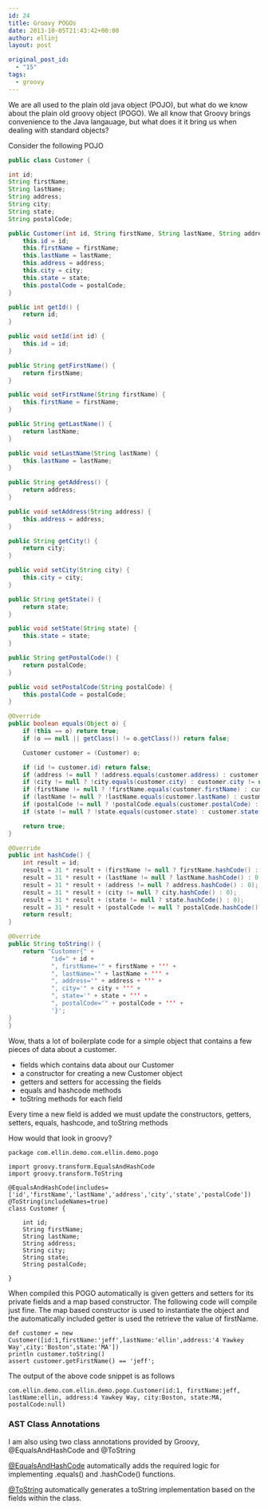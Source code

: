 ```yaml
---
id: 24
title: Groovy POGOs
date: 2013-10-05T21:43:42+00:00
author: ellinj
layout: post

original_post_id:
  - "15"
tags:
  - groovy
---
```


We are all used to the plain old java object (POJO), but what do we know about the plain old groovy object (POGO). We all know that Groovy brings convenience to the Java langauage, but what does it it bring us when dealing with standard objects?

Consider the following POJO

```java 
public class Customer {

int id;
String firstName;
String lastName;
String address;
String city;
String state;
String postalCode;

public Customer(int id, String firstName, String lastName, String address, String city, String state, String postalCode) {
    this.id = id;
    this.firstName = firstName;
    this.lastName = lastName;
    this.address = address;
    this.city = city;
    this.state = state;
    this.postalCode = postalCode;
}

public int getId() {
    return id;
}

public void setId(int id) {
    this.id = id;
}

public String getFirstName() {
    return firstName;
}

public void setFirstName(String firstName) {
    this.firstName = firstName;
}

public String getLastName() {
    return lastName;
}

public void setLastName(String lastName) {
    this.lastName = lastName;
}

public String getAddress() {
    return address;
}

public void setAddress(String address) {
    this.address = address;
}

public String getCity() {
    return city;
}

public void setCity(String city) {
    this.city = city;
}

public String getState() {
    return state;
}

public void setState(String state) {
    this.state = state;
}

public String getPostalCode() {
    return postalCode;
}

public void setPostalCode(String postalCode) {
    this.postalCode = postalCode;
}

@Override
public boolean equals(Object o) {
    if (this == o) return true;
    if (o == null || getClass() != o.getClass()) return false;

    Customer customer = (Customer) o;

    if (id != customer.id) return false;
    if (address != null ? !address.equals(customer.address) : customer.address != null) return false;
    if (city != null ? !city.equals(customer.city) : customer.city != null) return false;
    if (firstName != null ? !firstName.equals(customer.firstName) : customer.firstName != null) return false;
    if (lastName != null ? !lastName.equals(customer.lastName) : customer.lastName != null) return false;
    if (postalCode != null ? !postalCode.equals(customer.postalCode) : customer.postalCode != null) return false;
    if (state != null ? !state.equals(customer.state) : customer.state != null) return false;

    return true;
}

@Override
public int hashCode() {
    int result = id;
    result = 31 * result + (firstName != null ? firstName.hashCode() : 0);
    result = 31 * result + (lastName != null ? lastName.hashCode() : 0);
    result = 31 * result + (address != null ? address.hashCode() : 0);
    result = 31 * result + (city != null ? city.hashCode() : 0);
    result = 31 * result + (state != null ? state.hashCode() : 0);
    result = 31 * result + (postalCode != null ? postalCode.hashCode() : 0);
    return result;
}

@Override
public String toString() {
    return "Customer{" +
            "id=" + id +
            ", firstName='" + firstName + ''' +
            ", lastName='" + lastName + ''' +
            ", address='" + address + ''' +
            ", city='" + city + ''' +
            ", state='" + state + ''' +
            ", postalCode='" + postalCode + ''' +
            '}';
}
}
```

Wow, thats a lot of boilerplate code for a simple object that contains a few pieces of data about a customer. 

  * fields which contains data about our Customer
  * a constructor for creating a new Customer object
  * getters and setters for accessing the fields
  * equals and hashcode methods
  * toString methods for each field

Every time a new field is added we must update the constructors, getters, setters, equals, hashcode, and toString methods

How would that look in groovy?

```
package com.ellin.demo.com.ellin.demo.pogo

import groovy.transform.EqualsAndHashCode
import groovy.transform.ToString

@EqualsAndHashCode(includes=['id','firstName','lastName','address','city','state','postalCode'])
@ToString(includeNames=true)
class Customer {

    int id;
    String firstName;
    String lastName;
    String address;
    String city;
    String state;
    String postalCode;

}
```

When compiled this POGO automatically is given getters and setters for its private fields and a map based constructor. The following code will compile just fine. The map based constructor is used to instantiate the object and the automatically included getter is used the retrieve the value of firstName.

```
def customer = new Customer([id:1,firstName:'jeff',lastName:'ellin',address:'4 Yawkey Way',city:'Boston',state:'MA'])
println customer.toString()
assert customer.getFirstName() == 'jeff';
```

The output of the above code snippet is as follows

```
com.ellin.demo.com.ellin.demo.pogo.Customer(id:1, firstName:jeff, lastName:ellin, address:4 Yawkey Way, city:Boston, state:MA, postalCode:null)
```

### AST Class Annotations

I am also using two class annotations provided by Groovy, @EqualsAndHashCode and @ToString

<a href="http://groovy.codehaus.org/gapi/groovy/transform/EqualsAndHashCode.html" title="@EqualsAndHashCode" target="_blank">@EqualsAndHashCode</a> automatically adds the required logic for implementing .equals() and .hashCode() functions. 

[@ToString](http://groovy.codehaus.org/gapi/groovy/transform/ToString.html "@ToString") automatically generates a toString implementation based on the fields within the class.